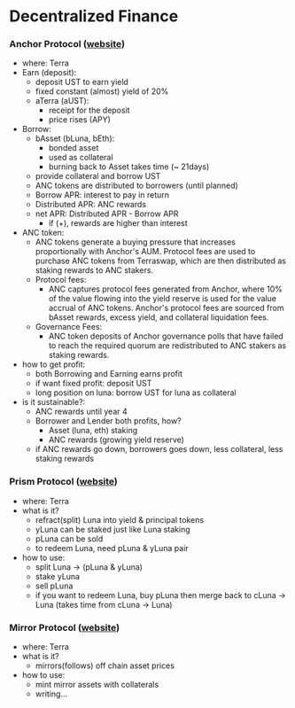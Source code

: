 # Decentralized Finance

### Anchor Protocol ([website](https://www.anchorprotocol.com))

* where: Terra
* Earn (deposit):
  * deposit UST to earn yield
  * fixed constant (almost) yield of 20%
  * aTerra (aUST):
    * receipt for the deposit
    * price rises (APY)
* Borrow:
  * bAsset (bLuna, bEth):
    * bonded asset
    * used as collateral
    * burning back to Asset takes time (\~ 21days)
  * provide collateral and borrow UST
  * ANC tokens are distributed to borrowers (until planned)
  * Borrow APR: interest to pay in return
  * Distributed APR: ANC rewards
  * net APR: Distributed APR - Borrow APR
    * if (+), rewards are higher than interest
* ANC token:
  * ANC tokens generate a buying pressure that increases proportionally with Anchor's AUM. Protocol fees are used to purchase ANC tokens from Terraswap, which are then distributed as staking rewards to ANC stakers.
  * Protocol fees:
    * ANC captures protocol fees generated from Anchor, where 10% of the value flowing into the yield reserve is used for the value accrual of ANC tokens. Anchor's protocol fees are sourced from bAsset rewards, excess yield, and collateral liquidation fees.
  * Governance Fees:
    * ANC token deposits of Anchor governance polls that have failed to reach the required quorum are redistributed to ANC stakers as staking rewards.
* how to get profit:
  * both Borrowing and Earning earns profit
  * if want fixed profit: deposit UST
  * long position on luna: borrow UST for luna as collateral
* is it sustainable?:
  * ANC rewards until year 4
  * Borrower and Lender both profits, how?
    * Asset (luna, eth) staking
    * ANC rewards (growing yield reserve)
  * if ANC rewards go down, borrowers goes down, less collateral, less staking rewards

### Prism Protocol ([website](https://prismprotocol.app))

* where: Terra
* what is it?
  * refract(split) Luna into yield & principal tokens
  * yLuna can be staked just like Luna staking
  * pLuna can be sold
  * to redeem Luna, need pLuna & yLuna pair
* how to use:
  * split Luna -> (pLuna & yLuna)
  * stake yLuna
  * sell pLuna
  * if you want to redeem Luna, buy pLuna then merge back to cLuna -> Luna (takes time from cLuna -> Luna)

### Mirror Protocol ([website](https://www.mirror.finance))

* where: Terra
* what is it?
  * mirrors(follows) off chain asset prices
* how to use:
  * mint mirror assets with collaterals
  * writing...
